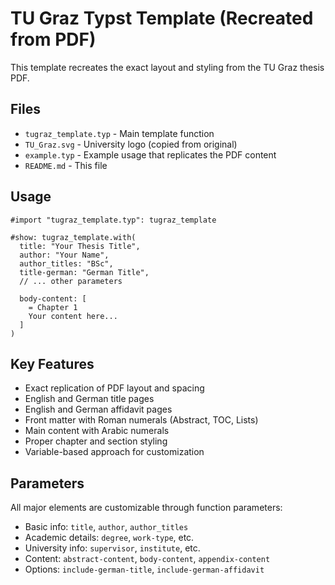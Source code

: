 # TU Graz Typst Template (Recreated from PDF)

This template recreates the exact layout and styling from the TU Graz thesis PDF.

## Files

- `tugraz_template.typ` - Main template function
- `TU_Graz.svg` - University logo (copied from original)
- `example.typ` - Example usage that replicates the PDF content
- `README.md` - This file

## Usage

```typst
#import "tugraz_template.typ": tugraz_template

#show: tugraz_template.with(
  title: "Your Thesis Title",
  author: "Your Name", 
  author_titles: "BSc",
  title-german: "German Title",
  // ... other parameters
  
  body-content: [
    = Chapter 1
    Your content here...
  ]
)
```

## Key Features

- Exact replication of PDF layout and spacing
- English and German title pages
- English and German affidavit pages
- Front matter with Roman numerals (Abstract, TOC, Lists)
- Main content with Arabic numerals
- Proper chapter and section styling
- Variable-based approach for customization

## Parameters

All major elements are customizable through function parameters:
- Basic info: `title`, `author`, `author_titles`
- Academic details: `degree`, `work-type`, etc.
- University info: `supervisor`, `institute`, etc.
- Content: `abstract-content`, `body-content`, `appendix-content`
- Options: `include-german-title`, `include-german-affidavit`

